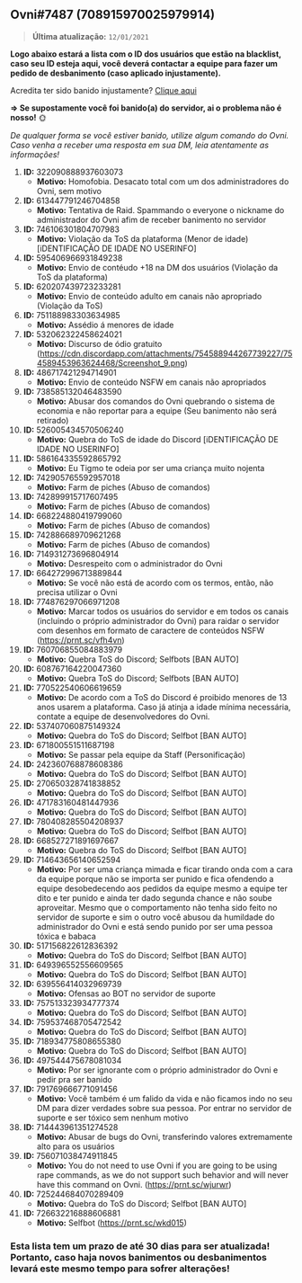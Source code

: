 ## Ovni#7487 (708915970025979914)

> **Última atualização:** `12/01/2021`

**Logo abaixo estará a lista com o ID dos usuários que estão na blacklist, caso seu ID esteja aqui, você deverá contactar a equipe para fazer um pedido de desbanimento (caso aplicado injustamente).**

  Acredita ter sido banido injustamente? [Clique aqui](https://forms.gle/isFw1DgkWTagphd8A)
  
**=> Se supostamente você foi banido(a) do servidor, ai o problema não é nosso!** :sun_with_face:

*De qualquer forma se você estiver banido, utilize algum comando do Ovni. Caso venha a receber uma resposta em sua DM, leia atentamente as informações!*

1. **ID:** 322090888937603073
      - **Motivo:** Homofobia. Desacato total com um dos administradores do Ovni, sem motivo
2. **ID:** 613447791246704858
      - **Motivo:** Tentativa de Raid. Spammando o everyone o nickname do administrador do Ovni afim de receber banimento no servidor
3. **ID:** 746106301804707983
      - **Motivo:** Violação da ToS da plataforma (Menor de idade) [iDENTIFICAÇÃO DE IDADE NO USERINFO]
4. **ID:** 595406966931849238
      - **Motivo:** Envio de contéudo +18 na DM dos usuários (Violação da ToS da plataforma)
5. **ID:** 620207439723233281 
      - **Motivo:** Envio de conteúdo adulto em canais não apropriado (Violação da ToS)
6. **ID:** 751188983303634985
      - **Motivo:** Assédio á menores de idade
7. **ID:** 532062322458624021
      - **Motivo:** Discurso de ódio gratuito (https://cdn.discordapp.com/attachments/754588944267739227/754589453963624468/Screenshot_9.png)
8. **ID:** 486717421294714901
      - **Motivo:** Envio de conteúdo NSFW em canais não apropriados
9. **ID:** 738585132046483590
      - **Motivo:** Abusar dos comandos do Ovni quebrando o sistema de economia e não reportar para a equipe (Seu banimento não será retirado)
10. **ID:** 526005434570506240
      - **Motivo:** Quebra do ToS de idade do Discord [iDENTIFICAÇÃO DE IDADE NO USERINFO]
11. **ID:** 586164335592865792
      - **Motivo:** Eu Tigmo te odeia por ser uma criança muito nojenta
12. **ID:** 742905765592957018 
      - **Motivo:** Farm de piches (Abuso de comandos)
13. **ID:** 742899915717607495 
      - **Motivo:** Farm de piches (Abuso de comandos)
14. **ID:** 668224880419799060
      - **Motivo:** Farm de piches (Abuso de comandos)
15. **ID:** 742886689709621268
      - **Motivo:** Farm de piches (Abuso de comandos)
16. **ID:** 714931273696804914
      - **Motivo:** Desrespeito com o administrador do Ovni
17. **ID:** 664272996713889844
      - **Motivo:** Se você não está de acordo com os termos, então, não precisa utilizar o Ovni
18. **ID:** 774876297066971208
      - **Motivo:** Marcar todos os usuários do servidor e em todos os canais (incluindo o próprio administrador do Ovni) para raidar o servidor com desenhos em formato de caractere de conteúdos NSFW (https://prnt.sc/vfh4vn)
19. **ID:** 760706855084883979
      - **Motivo:** Quebra ToS do Discord; Selfbots [BAN AUTO]
20. **ID:** 608767164220047360
      - **Motivo:** Quebra ToS do Discord; Selfbots [BAN AUTO]
21. **ID:** 770522540606619659
      - **Motivo:** De acordo com a ToS do Discord é proibido menores de 13 anos usarem a plataforma. Caso já atinja a idade mínima necessária, contate a equipe de desenvolvedores do Ovni.
22. **ID:** 537407060875149324
      - **Motivo:** Quebra do ToS do Discord; Selfbot [BAN AUTO]
23. **ID:** 671800551511687198
      - **Motivo:** Se passar pela equipe da Staff (Personificação)
24. **ID:** 242360768878608386
      - **Motivo:** Quebra do ToS do Discord; Selfbot [BAN AUTO]
25. **ID:** 270650328741838852
      - **Motivo:** Quebra do ToS do Discord; Selfbot [BAN AUTO]
26. **ID:** 471783160481447936
      - **Motivo:** Quebra do ToS do Discord; Selfbot [BAN AUTO]
27. **ID:** 780408285504208937
      - **Motivo:** Quebra do ToS do Discord; Selfbot [BAN AUTO]     
28. **ID:** 668527271891697667
      - **Motivo:** Quebra do ToS do Discord; Selfbot [BAN AUTO] 
29. **ID:** 714643656140652594
      - **Motivo:** Por ser uma criança mimada e ficar tirando onda com a cara da equipe porque não se importa ser punido e fica ofendendo a equipe desobedecendo aos pedidos da equipe mesmo a equipe ter dito e ter punido e ainda ter dado segunda chance e não soube aproveitar. Mesmo que o comportamento não tenha sido feito no servidor de suporte e sim o outro você abusou da humildade do administrador do Ovni e está sendo punido por ser uma pessoa tóxica e babaca
30. **ID:** 517156822612836392
      - **Motivo:** Quebra do ToS do Discord; Selfbot [BAN AUTO]
31. **ID:** 649396552556609565
      - **Motivo:** Quebra do ToS do Discord; Selfbot [BAN AUTO]
32. **ID:** 639556414032969739
      - **Motivo:** Ofensas ao BOT no servidor de suporte
33. **ID:** 757513323934777374
      - **Motivo:** Quebra do ToS do Discord; Selfbot [BAN AUTO]
34. **ID:** 759537468705472542
      - **Motivo:** Quebra do ToS do Discord; Selfbot [BAN AUTO]
35. **ID:** 718934775808655380
      - **Motivo:** Quebra do ToS do Discord; Selfbot [BAN AUTO]
36. **ID:** 497544475678081034
      - **Motivo:** Por ser ignorante com o próprio administrador do Ovni e pedir pra ser banido
37. **ID:** 791769666771091456
      - **Motivo:** Você também é um falido da vida e não ficamos indo no seu DM para dizer verdades sobre sua pessoa. Por entrar no servidor de suporte e ser tóxico sem nenhum motivo
38. **ID:** 714443961351274528
      - **Motivo:** Abusar de bugs do Ovni, transferindo valores extremamente alto para os usuários
39. **ID:** 756071038474911845
      - **Motivo:** You do not need to use Ovni if you are going to be using rape commands, as we do not support such behavior and will never have this command on Ovni. (https://prnt.sc/wjurwr)
40. **ID:** 725244684070289409
      - **Motivo:** Quebra do ToS do Discord; Selfbot [BAN AUTO]
41. **ID:** 726632216888606881
      - **Motivo:** Selfbot (https://prnt.sc/wkd015)
      
### Esta lista tem um prazo de até 30 dias para ser atualizada! Portanto, caso haja novos banimentos ou desbanimentos levará este mesmo tempo para sofrer alterações!
